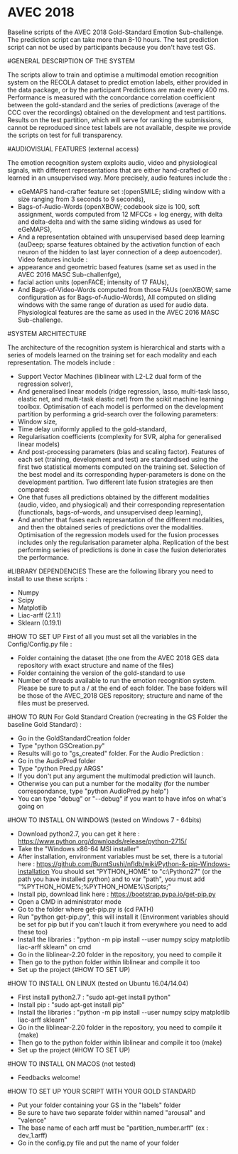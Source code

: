 # AVEC 2018
Baseline scripts of the AVEC 2018 Gold-Standard Emotion Sub-challenge.
The prediction script can take more than 8-10 hours.
The test prediction script can not be used by participants because you don't have test GS.


#GENERAL DESCRIPTION OF THE SYSTEM

The scripts allow to train and optimise a multimodal emotion recognition system on the RECOLA dataset to predict emotion labels, either provided in the data package, or by the participant
Predictions are made every 400 ms. 
Performance is measured with the concordance correlation coefficient between the gold-standard and the series of predictions (average of the CCC over the recordings) obtained on the development and test partitions. 
Results on the test partition, which will serve for ranking the submissions, cannot be reproduced since test labels are not available, despite we provide the scripts on test for full transparency.

#AUDIOVISUAL FEATURES (external access)

The emotion recognition system exploits audio, video and physiological signals, with different representations that are either hand-crafted or learned in an unsupervised way. 
More precisely, audio features include the :
- eGeMAPS hand-crafter feature set :(openSMILE; sliding window with a size ranging from 3 seconds to 9 seconds),
- Bags-of-Audio-Words (openXBOW; codebook size is 100, soft assignment, words computed from 12 MFCCs + log energy, with delta and delta-delta and with the same sliding windows as used for eGeMAPS),
- And a representation obtained with unsupervised based deep learning (auDeep; sparse features obtained by the activation function of each neuron of the hidden to last layer connection of a deep autoencoder). 
Video features include :
- appearance and geometric based features (same set as used in the AVEC 2016 MASC Sub-challenfge),
- facial action units (openFACE; intensity of 17 FAUs),
- And Bags-of-Video-Words computed from those FAUs (oenXBOW; same configuration as for Bags-of-Audio-Words),
All computed on sliding windows with the same range of duration as used for audio data. 
Physiological features are the same as used in the AVEC 2016 MASC Sub-challenge.

#SYSTEM ARCHITECTURE

The architecture of the recognition system is hierarchical and starts with a series of models learned on the training set for each modality and each representation. 
The models include : 
- Support Vector Machines (liblinear with L2-L2 dual form of the regression solver), 
- And generalised linear models (ridge regression, lasso, multi-task lasso, elastic net, and multi-task elastic net) from the scikit machine learning toolbox. 
Optimisation of each model is performed on the development partition by performing a grid-search over the following parameters: 
- Window size, 
- Time delay uniformly applied to the gold-standard, 
- Regularisation coefficients (complexity for SVR, alpha for generalised linear models) 
- And post-processing parameters (bias and scaling factor).
Features of each set (training, development and test) are standardised using the first two statistical moments computed on the training set. 
Selection of the best model and its corresponding hyper-parameters is done on the development partition. 
Two different late fusion strategies are then compared: 
- One that fuses all predictions obtained by the different modalities (audio, video, and physiogical) and their corresponding representation (functionals, bags-of-words, and unsupervised deep learning), 
- And another that fuses each represantation of the different modalities, and then the obtained series of predictions over the modalities. 
Optimisation of the regression models used for the fusion processes includes only the regularisation parameter alpha. 
Replication of the best performing series of predictions is done in case the fusion deteriorates the performance.

#LIBRARY DEPENDENCIES
These are the following library you need to install to use these scripts :
- Numpy
- Scipy
- Matplotlib
- Liac-arff (2.1.1)
- Sklearn (0.19.1)

#HOW TO SET UP
First of all you must set all the variables in the Config/Config.py file :
- Folder containing the dataset (the one from the AVEC 2018 GES data repository with exact structure and name of the files)
- Folder containing the version of the gold-standard to use
- Number of threads available to run the emotion recognition system.
Please be sure to put a / at the end of each folder.
The base folders will be those of the AVEC_2018 GES repository; structure and name of the files must be preserved.

#HOW TO RUN
For Gold Standard Creation (recreating in the GS Folder the baseline Gold Standard) :
- Go in the GoldStandardCreation folder
- Type "python GSCreation.py"
- Results will go to "gs_created" folder.
For the Audio Prediction :
- Go in the AudioPred folder
- Type "python Pred.py ARGS"
- If you don't put any argument the multimodal prediction will launch.
- Otherwise you can put a number for the modality (for the number correspondance, type "python AudioPred.py help")
- You can type "debug" or "--debug" if you want to have infos on what's going on

#HOW TO INSTALL ON WINDOWS (tested on Windows 7 - 64bits)
- Download python2.7, you can get it here : https://www.python.org/downloads/release/python-2715/
- Take the "Windows x86-64 MSI installer"
- After installation, environment variables must be set, there is a tutorial here : https://github.com/BurntSushi/nfldb/wiki/Python-&-pip-Windows-installation
  You should set "PYTHON_HOME" to "c:\Python27" (or the path you have installed python) and to var "path", you must add "%PYTHON_HOME%;%PYTHON_HOME%\Scripts\;"
- Install pip, download link here : https://bootstrap.pypa.io/get-pip.py
- Open a CMD in administrator mode
- Go to the folder where get-pip.py is (cd PATH)
- Run "python get-pip.py", this will install it (Environment variables should be set for pip but if you can't lauch it from everywhere you need to add these too)
- Install the libraries : "python -m pip install --user numpy scipy matplotlib liac-arff sklearn" on cmd
- Go in the liblinear-2.20 folder in the repository, you need to compile it
- Then go to the python folder within liblinear and compile it too
- Set up the project (#HOW TO SET UP)

#HOW TO INSTALL ON LINUX (tested on Ubuntu 16.04/14.04)
- First install python2.7 : "sudo apt-get install python"
- Install pip : "sudo apt-get install pip"
- Install the libraries : "python -m pip install --user numpy scipy matplotlib liac-arff sklearn"
- Go in the liblinear-2.20 folder in the repository, you need to compile it (make)
- Then go to the python folder within liblinear and compile it too (make)
- Set up the project (#HOW TO SET UP)

#HOW TO INSTALL ON MACOS (not tested)
- Feedbacks welcome!

#HOW TO SET UP YOUR SCRIPT WITH YOUR GOLD STANDARD
- Put your folder containing your GS in the "labels" folder
- Be sure to have two separate folder within named "arousal" and "valence"
- The base name of each arff must be "partition_number.arff" (ex : dev_1.arff)
- Go in the config.py file and put the name of your folder 